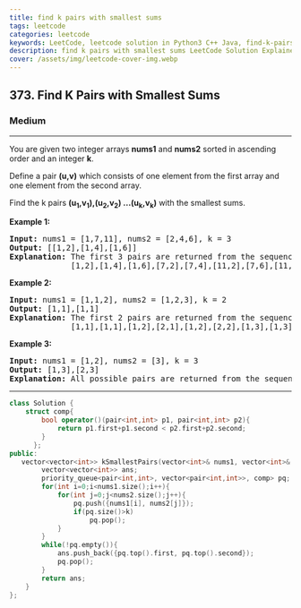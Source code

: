 ```yaml
---
title: find k pairs with smallest sums
tags: leetcode
categories: leetcode
keywords: LeetCode, leetcode solution in Python3 C++ Java, find-k-pairs-with-smallest-sums solution
description: find k pairs with smallest sums LeetCode Solution Explained
cover: /assets/img/leetcode-cover-img.webp
---
```



<h2>373. Find K Pairs with Smallest Sums</h2><h3>Medium</h3><hr><div><p>You are given two integer arrays <b>nums1</b> and <b>nums2</b> sorted in ascending order and an integer <b>k</b>.</p>

<p>Define a pair <b>(u,v)</b> which consists of one element from the first array and one element from the second array.</p>

<p>Find the k pairs <b>(u<sub>1</sub>,v<sub>1</sub>),(u<sub>2</sub>,v<sub>2</sub>) ...(u<sub>k</sub>,v<sub>k</sub>)</b> with the smallest sums.</p>

<p><strong>Example 1:</strong></p>

<pre><strong>Input: </strong>nums1 = <span id="example-input-1-1">[1,7,11]</span>, nums2 = <span id="example-input-1-2">[2,4,6]</span>, k = <span id="example-input-1-3">3</span>
<strong>Output: </strong><span id="example-output-1">[[1,2],[1,4],[1,6]] 
<strong>Explanation: </strong></span>The first 3 pairs are returned from the sequence: 
&nbsp;            [1,2],[1,4],[1,6],[7,2],[7,4],[11,2],[7,6],[11,4],[11,6]</pre>

<p><strong>Example 2:</strong></p>

<pre><strong>Input: </strong>nums1 = [1,1,2], nums2 = [1,2,3], k = 2
<strong>Output: </strong>[1,1],[1,1]<span>
<strong>Explanation: </strong></span>The first 2 pairs are returned from the sequence: 
&nbsp;            [1,1],[1,1],[1,2],[2,1],[1,2],[2,2],[1,3],[1,3],[2,3]</pre>

<p><strong>Example 3:</strong></p>

<pre><strong>Input: </strong>nums1 = [1,2], nums2 = [3], k = 3
<strong>Output: </strong>[1,3],[2,3]<span>
<strong>Explanation: </strong></span>All possible pairs are returned from the sequence: [1,3],[2,3]
</pre>
</div>

---




```cpp
class Solution {
    struct comp{
        bool operator()(pair<int,int> p1, pair<int,int> p2){
            return p1.first+p1.second < p2.first+p2.second;
        }
      };
public:
   vector<vector<int>> kSmallestPairs(vector<int>& nums1, vector<int>& nums2, int k) {
        vector<vector<int>> ans;
        priority_queue<pair<int,int>, vector<pair<int,int>>, comp> pq;
        for(int i=0;i<nums1.size();i++){
            for(int j=0;j<nums2.size();j++){
                pq.push({nums1[i], nums2[j]});
                if(pq.size()>k)
                    pq.pop();
            }
        }
        while(!pq.empty()){
            ans.push_back({pq.top().first, pq.top().second});
            pq.pop();
        }
        return ans;
    }
};
```

